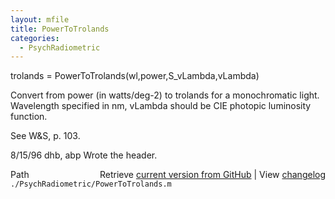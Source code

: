 ```yaml
---
layout: mfile
title: PowerToTrolands
categories:
  - PsychRadiometric
---
```


trolands = PowerToTrolands\(wl,power,S\_vLambda,vLambda\)

Convert from power \(in watts/deg\-2\) to trolands for a
monochromatic light.  Wavelength specified in nm,
vLambda should be CIE photopic luminosity function.

See W&S, p. 103.

8/15/96  dhb, abp  Wrote the header.


<div class="code_header" style="text-align:right;">
  <span style="float:left;">Path&nbsp;&nbsp;</span> <span class="counter">Retrieve <a href=
  "https://raw.github.com/Psychtoolbox-3/Psychtoolbox-3/beta/./PsychRadiometric/PowerToTrolands.m">current version from GitHub</a> | View <a href=
  "https://github.com/Psychtoolbox-3/Psychtoolbox-3/commits/beta/./PsychRadiometric/PowerToTrolands.m">changelog</a></span>
</div>
<div class="code">
  <code>./PsychRadiometric/PowerToTrolands.m</code>
</div>
